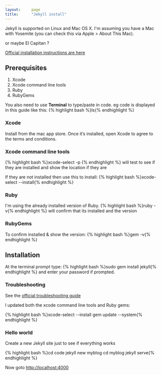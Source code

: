 ```yaml
---
layout:     page
title:      "Jekyll install"
---
```


Jekyll is supported on Linux and Mac OS X. I'm assuming you have a Mac with Yosemite (you can check this via Apple > About This Mac).

<i class="fa fa-exclamation-circle fa-alert" aria-hidden="true"></i> or maybe El Capitan ?

[Official installation instructions are here](https://jekyllrb.com/docs/installation/)

Prerequisites
-------------

1. Xcode 
2. Xcode command line tools 
3. Ruby
4. RubyGems

You also need to use __Terminal__ to type/paste in code. eg code is displayed in this guide like this:
{% highlight bash %}ls{% endhighlight %}

### Xcode
Install from the mac app store.
Once it’s installed, open Xcode to agree to the terms and conditions.

### Xcode command line tools
{% highlight bash %}xcode-select -p {% endhighlight %}
will test to see if they are installed and show the location if they are

If they are not installed then use this to install:
{% highlight bash %}xcode-select --install{% endhighlight %} 


### Ruby
I'm using the already installed version of Ruby.
{% highlight bash %}ruby -v{% endhighlight %}
will confirm that its installed and the version

### RubyGems
To confirm installed & show the version:
{% highlight bash %}gem -v{% endhighlight %}



Installation
------------

At the terminal prompt type:
{% highlight bash %}sudo gem install jekyll{% endhighlight %}
and enter your password if prompted.

### Troubleshooting

See the [official troubleshooting guide](http://jekyllrb.com/docs/troubleshooting/)

I updated both the xcode command line tools and Ruby gems:

{% highlight bash %}xcode-select --install
gem update --system{% endhighlight %}


### Hello world
Create a new Jekyll site just to see if everything works

{% highlight bash %}cd code
jekyll new myblog
cd myblog
jekyll serve{% endhighlight %}

Now goto [http://localhost:4000](http://localhost:4000)



